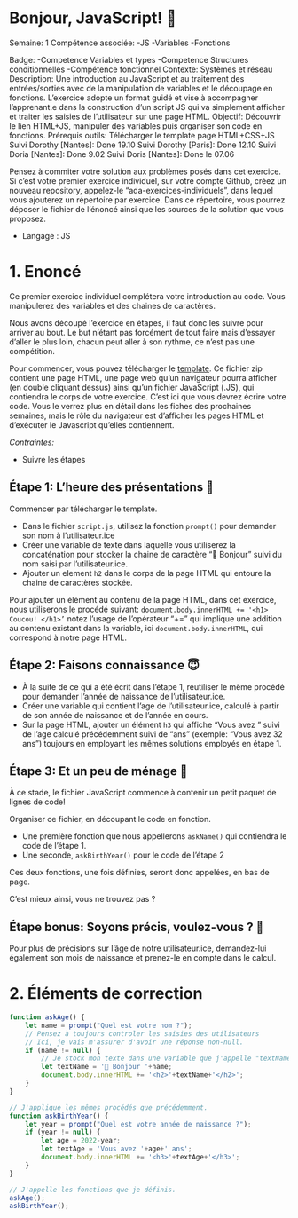 # Bonjour, JavaScript! 👋

Semaine: 1
Compétence associée: -JS
-Variables
-Fonctions

Badge:
-Competence Variables et types
-Competence Structures conditionnelles
-Compétence fonctionnel
Contexte: Systèmes et réseau
Description: Une introduction au JavaScript et au traitement des entrées/sorties avec de la manipulation de variables et le découpage en fonctions.
L’exercice adopte un format guidé et vise à accompagner l’apprenant.e dans la construction d’un script JS qui va simplement afficher et traiter les saisies de l’utilisateur sur une page HTML.
Objectif: Découvrir le lien HTML+JS, manipuler des variables puis organiser son code en fonctions.
Prérequis outils: Télécharger le template page HTML+CSS+JS
Suivi Dorothy [Nantes]: Done 19.10
Suivi Dorothy [Paris]: Done 12.10
Suivi Doria [Nantes]: Done 9.02
Suivi Doris [Nantes]: Done le 07.06

Pensez à commiter votre solution aux problèmes posés dans cet exercice.
Si c’est votre premier exercice individuel, sur votre compte Github, créez un nouveau repository, appelez-le “ada-exercices-individuels”, dans lequel vous ajouterez un répertoire par exercice. Dans ce répertoire, vous pourrez déposer le fichier de l’énoncé ainsi que les sources de la solution que vous proposez.

- Langage : JS

# 1. Enoncé

Ce premier exercice individuel complétera votre introduction au code. Vous manipulerez des variables et des chaines de caractères.

Nous avons découpé l’exercice en étapes, il faut donc les suivre pour arriver au bout.
Le but n’étant pas forcément de tout faire mais d’essayer d’aller le plus loin, chacun peut aller à son rythme, ce n’est pas une compétition.

Pour commencer, vous pouvez télécharger le [template](https://github.com/adatechschool/exercices-individuels/raw/master/html_template.zip). Ce fichier zip contient une page HTML, une page web qu’un navigateur pourra afficher (en double cliquant dessus) ainsi qu’un fichier JavaScript (.JS), qui contiendra le corps de votre exercice. C’est ici que vous devrez écrire votre code. Vous le verrez plus en détail dans les fiches des prochaines semaines, mais le rôle du navigateur est d’afficher les pages HTML et d’exécuter le Javascript qu’elles contiennent.

*Contraintes:* 

- Suivre les étapes

## Étape 1: L’heure des présentations 🤝

Commencer par télécharger le template.

- Dans le fichier `script.js`, utilisez la fonction `prompt()` pour demander son nom à l’utilisateur.ice
- Créer une variable de texte dans laquelle vous utiliserez la concaténation pour stocker la chaine de caractère “👋 Bonjour” suivi du nom saisi par l’utilisateur.ice.
- Ajouter un element `h2` dans le corps de la page HTML qui entoure la chaine de caractères stockée.

Pour ajouter un élément au contenu de la page HTML, dans cet exercice, nous utiliserons le procédé suivant:
`document.body.innerHTML += '<h1> Coucou! </h1>’` notez l’usage de l’opérateur “+=” qui implique une addition au contenu existant dans la variable, ici `document.body.innerHTML`, qui correspond à notre page HTML.

## Étape 2: Faisons connaissance 😇

- À la suite de ce qui a été écrit dans l’étape 1, réutiliser le même procédé pour demander l’année de naissance de l’utilisateur.ice.
- Créer une variable qui contient l’age de l’utilisateur.ice, calculé à partir de son année de naissance et de l’année en cours.
- Sur la page HTML, ajouter un élément `h3` qui affiche “Vous avez ” suivi de l’age calculé précédemment suivi de “ans” (exemple: “Vous avez 32 ans”) toujours en employant les mêmes solutions employés en étape 1.

## Étape 3: Et un peu de ménage 🧹

À ce stade, le fichier JavaScript commence à contenir un petit paquet de lignes de code!

Organiser ce fichier, en découpant le code en fonction.

- Une première fonction que nous appellerons `askName()` qui contiendra le code de l’étape 1.
- Une seconde, `askBirthYear()` pour le code de l’étape 2

Ces deux fonctions, une fois définies, seront donc appelées, en bas de page.

C’est mieux ainsi, vous ne trouvez pas ?

## Étape bonus: Soyons précis, voulez-vous ? 🧐

Pour plus de précisions sur l’âge de notre utilisateur.ice, demandez-lui également son mois de naissance et prenez-le en compte dans le calcul.

# 2. Éléments de correction

```jsx
function askAge() {
	let name = prompt("Quel est votre nom ?");
	// Pensez à toujours controler les saisies des utilisateurs
	// Ici, je vais m'assurer d'avoir une réponse non-null.
	if (name != null) {
		// Je stock mon texte dans une variable que j'appelle "textName"
		let textName = '👋 Bonjour '+name;
		document.body.innerHTML += '<h2>'+textName+'</h2>';
	}
}

// J'applique les mêmes procédés que précédemment.
function askBirthYear() {
	let year = prompt("Quel est votre année de naissance ?");
	if (year != null) {
		let age = 2022-year;
		let textAge = 'Vous avez '+age+' ans';
		document.body.innerHTML += '<h3>'+textAge+'</h3>';
	}
}

// J'appelle les fonctions que je définis.
askAge();
askBirthYear();
```

